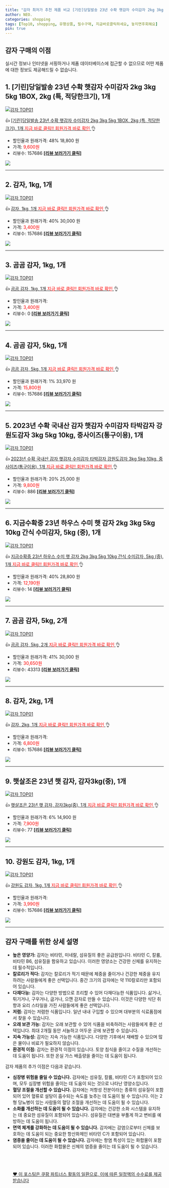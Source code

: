 ```yaml
---
title: "감자 최저가 추천 제품 비교 [기린]당일발송 23년 수확 햇감자 수미감자 2kg 3kg 5kg 1BOX, 2kg (특, 적당한크기), 1개 가격 비교 최저가장점"
author: NEO.
categories: shopping
tags: [Top10, shopping, 유행상품, 필수구매, 지금바로클릭하세요, 놓치면후회해요]
pin: true
---
```

## 감자 구매의 이점
실시간 정보나 인터넷을 서핑하거나 제품 데이터베이스에 접근할 수 없으므로 어떤 제품에 대한 정보도 제공해드릴 수 없습니다.

   

## 1. [기린]당일발송 23년 수확 햇감자 수미감자 2kg 3kg 5kg 1BOX, 2kg (특, 적당한크기), 1개

[![감자 TOP01](https://thumbnail9.coupangcdn.com/thumbnails/remote/490x490ex/image/vendor_inventory/1da7/f38517065ef6ff5d3695467a4f758810a13c630f060a7f35c016ebf6ec1d.jpg)](https://link.coupang.com/re/AFFSDP?lptag=AF3617701&subid=GithubCoopas&pageKey=7432494501&traceid=V0-153&itemId=19299317850&vendorItemId=74618801746)


👍 [[기린]당일발송 23년 수확 햇감자 수미감자 2kg 3kg 5kg 1BOX, 2kg (특, 적당한크기), 1개 <font color=red> 지금 바로 클릭!! 회원가격 바로 확인 </font> ](https://link.coupang.com/re/AFFSDP?lptag=AF3617701&subid=GithubCoopas&pageKey=7432494501&traceid=V0-153&itemId=19299317850&vendorItemId=74618801746) 👌 


- 할인율과 원래가격: 48%  18,800   원
- 가격: <span style='color:red'>9,600원</span>
- 리뷰수: 157686  [**[리뷰 보러가기 클릭]**](https://link.coupang.com/re/AFFSDP?lptag=AF3617701&subid=GithubCoopas&pageKey=7432494501&traceid=V0-153&itemId=19299317850&vendorItemId=74618801746)

[![](/discount_price.png)](https://link.coupang.com/re/AFFSDP?lptag=AF3617701&subid=GithubCoopas&pageKey=7432494501&traceid=V0-153&itemId=19299317850&vendorItemId=74618801746)

---


   

## 2. 감자, 1kg, 1개

[![감자 TOP01](https://thumbnail8.coupangcdn.com/thumbnails/remote/490x490ex/image/retail/images/4082543244346719-fa168f97-3bb0-4ed9-a9ac-e16e4165344f.jpg)](https://link.coupang.com/re/AFFSDP?lptag=AF3617701&subid=GithubCoopas&pageKey=6559608761&traceid=V0-153&itemId=6106220729&vendorItemId=73402571401)


👍 [감자, 1kg, 1개 <font color=red> 지금 바로 클릭!! 회원가격 바로 확인 </font> ](https://link.coupang.com/re/AFFSDP?lptag=AF3617701&subid=GithubCoopas&pageKey=6559608761&traceid=V0-153&itemId=6106220729&vendorItemId=73402571401) 👌 


- 할인율과 원래가격: 40%  30,000   원
- 가격: <span style='color:red'>3,400원</span>
- 리뷰수: 157686  [**[리뷰 보러가기 클릭]**](https://link.coupang.com/re/AFFSDP?lptag=AF3617701&subid=GithubCoopas&pageKey=6559608761&traceid=V0-153&itemId=6106220729&vendorItemId=73402571401)

[![](/discount_price.png)](https://link.coupang.com/re/AFFSDP?lptag=AF3617701&subid=GithubCoopas&pageKey=6559608761&traceid=V0-153&itemId=6106220729&vendorItemId=73402571401)

---


   

## 3. 곰곰 감자, 1kg, 1개

[![감자 TOP01](https://thumbnail8.coupangcdn.com/thumbnails/remote/490x490ex/image/retail/images/515743752899172-0f32c471-74b9-4e09-ad7d-b42b3474a4ca.jpg)](https://link.coupang.com/re/AFFSDP?lptag=AF3617701&subid=GithubCoopas&pageKey=7180952181&traceid=V0-153&itemId=2281123044&vendorItemId=70278244188)


👍 [곰곰 감자, 1kg, 1개 <font color=red> 지금 바로 클릭!! 회원가격 바로 확인 </font> ](https://link.coupang.com/re/AFFSDP?lptag=AF3617701&subid=GithubCoopas&pageKey=7180952181&traceid=V0-153&itemId=2281123044&vendorItemId=70278244188) 👌 


- 할인율과 원래가격: 
- 가격: <span style='color:red'>3,400원</span>
- 리뷰수: 0  [**[리뷰 보러가기 클릭]**](https://link.coupang.com/re/AFFSDP?lptag=AF3617701&subid=GithubCoopas&pageKey=7180952181&traceid=V0-153&itemId=2281123044&vendorItemId=70278244188)

[![](/discount_price.png)](https://link.coupang.com/re/AFFSDP?lptag=AF3617701&subid=GithubCoopas&pageKey=7180952181&traceid=V0-153&itemId=2281123044&vendorItemId=70278244188)

---


   

## 4. 곰곰 감자, 5kg, 1개

[![감자 TOP01](https://thumbnail6.coupangcdn.com/thumbnails/remote/490x490ex/image/retail/images/1124051338995339-a6fdc568-8703-4180-b7f9-e8c113a218b8.jpg)](https://link.coupang.com/re/AFFSDP?lptag=AF3617701&subid=GithubCoopas&pageKey=7180952181&traceid=V0-153&itemId=5682902744&vendorItemId=72981781143)


👍 [곰곰 감자, 5kg, 1개 <font color=red> 지금 바로 클릭!! 회원가격 바로 확인 </font> ](https://link.coupang.com/re/AFFSDP?lptag=AF3617701&subid=GithubCoopas&pageKey=7180952181&traceid=V0-153&itemId=5682902744&vendorItemId=72981781143) 👌 


- 할인율과 원래가격: 1%  33,970   원
- 가격: <span style='color:red'>15,800원</span>
- 리뷰수: 157686  [**[리뷰 보러가기 클릭]**](https://link.coupang.com/re/AFFSDP?lptag=AF3617701&subid=GithubCoopas&pageKey=7180952181&traceid=V0-153&itemId=5682902744&vendorItemId=72981781143)

[![](/discount_price.png)](https://link.coupang.com/re/AFFSDP?lptag=AF3617701&subid=GithubCoopas&pageKey=7180952181&traceid=V0-153&itemId=5682902744&vendorItemId=72981781143)

---


   

## 5. 2023년 수확 국내산 감자 햇감자 수미감자 타박감자 강원도감자 3kg 5kg 10kg, 중사이즈(통구이용), 1개

[![감자 TOP01](https://thumbnail7.coupangcdn.com/thumbnails/remote/490x490ex/image/vendor_inventory/9660/231b1139b83174e32a623efa33615978b62be7ad68bb2267da85902784e0.jpg)](https://link.coupang.com/re/AFFSDP?lptag=AF3617701&subid=GithubCoopas&pageKey=6272968059&traceid=V0-153&itemId=12839546625&vendorItemId=73435786833)


👍 [2023년 수확 국내산 감자 햇감자 수미감자 타박감자 강원도감자 3kg 5kg 10kg, 중사이즈(통구이용), 1개 <font color=red> 지금 바로 클릭!! 회원가격 바로 확인 </font> ](https://link.coupang.com/re/AFFSDP?lptag=AF3617701&subid=GithubCoopas&pageKey=6272968059&traceid=V0-153&itemId=12839546625&vendorItemId=73435786833) 👌 


- 할인율과 원래가격: 20%  25,000   원
- 가격: <span style='color:red'>9,800원</span>
- 리뷰수: 886  [**[리뷰 보러가기 클릭]**](https://link.coupang.com/re/AFFSDP?lptag=AF3617701&subid=GithubCoopas&pageKey=6272968059&traceid=V0-153&itemId=12839546625&vendorItemId=73435786833)

[![](/discount_price.png)](https://link.coupang.com/re/AFFSDP?lptag=AF3617701&subid=GithubCoopas&pageKey=6272968059&traceid=V0-153&itemId=12839546625&vendorItemId=73435786833)

---


   

## 6. 지금수확중 23년 하우스 수미 햇 감자 2kg 3kg 5kg 10kg 간식 수미감자, 5kg (중), 1개

[![감자 TOP01](https://thumbnail10.coupangcdn.com/thumbnails/remote/490x490ex/image/vendor_inventory/6783/0734e0c01fa720c9adcd481b1749a59165637bd35908ce24a8bf0e737dbd.jpg)](https://link.coupang.com/re/AFFSDP?lptag=AF3617701&subid=GithubCoopas&pageKey=7178929430&traceid=V0-153&itemId=18101965896&vendorItemId=76224365382)


👍 [지금수확중 23년 하우스 수미 햇 감자 2kg 3kg 5kg 10kg 간식 수미감자, 5kg (중), 1개 <font color=red> 지금 바로 클릭!! 회원가격 바로 확인 </font> ](https://link.coupang.com/re/AFFSDP?lptag=AF3617701&subid=GithubCoopas&pageKey=7178929430&traceid=V0-153&itemId=18101965896&vendorItemId=76224365382) 👌 


- 할인율과 원래가격: 40%  28,800   원
- 가격: <span style='color:red'>12,190원</span>
- 리뷰수: 14  [**[리뷰 보러가기 클릭]**](https://link.coupang.com/re/AFFSDP?lptag=AF3617701&subid=GithubCoopas&pageKey=7178929430&traceid=V0-153&itemId=18101965896&vendorItemId=76224365382)

[![](/discount_price.png)](https://link.coupang.com/re/AFFSDP?lptag=AF3617701&subid=GithubCoopas&pageKey=7178929430&traceid=V0-153&itemId=18101965896&vendorItemId=76224365382)

---


   

## 7. 곰곰 감자, 5kg, 2개

[![감자 TOP01](https://thumbnail6.coupangcdn.com/thumbnails/remote/490x490ex/image/retail/images/ba2cbeb2-8600-4a04-a641-ffed4b085b9c3608629931097026821.png)](https://link.coupang.com/re/AFFSDP?lptag=AF3617701&subid=GithubCoopas&pageKey=7180952181&traceid=V0-153&itemId=19223685392&vendorItemId=86340370730)


👍 [곰곰 감자, 5kg, 2개 <font color=red> 지금 바로 클릭!! 회원가격 바로 확인 </font> ](https://link.coupang.com/re/AFFSDP?lptag=AF3617701&subid=GithubCoopas&pageKey=7180952181&traceid=V0-153&itemId=19223685392&vendorItemId=86340370730) 👌 


- 할인율과 원래가격: 41%  30,000   원
- 가격: <span style='color:red'>30,650원</span>
- 리뷰수: 43313  [**[리뷰 보러가기 클릭]**](https://link.coupang.com/re/AFFSDP?lptag=AF3617701&subid=GithubCoopas&pageKey=7180952181&traceid=V0-153&itemId=19223685392&vendorItemId=86340370730)

[![](/discount_price.png)](https://link.coupang.com/re/AFFSDP?lptag=AF3617701&subid=GithubCoopas&pageKey=7180952181&traceid=V0-153&itemId=19223685392&vendorItemId=86340370730)

---


   

## 8. 감자, 2kg, 1개

[![감자 TOP01](https://thumbnail7.coupangcdn.com/thumbnails/remote/490x490ex/image/retail/images/1201183012171783-33b2c4c9-2abd-4c41-8ab0-fd2a4ee96bbf.jpg)](https://link.coupang.com/re/AFFSDP?lptag=AF3617701&subid=GithubCoopas&pageKey=6559608761&traceid=V0-153&itemId=6106220732&vendorItemId=73402571412)


👍 [감자, 2kg, 1개 <font color=red> 지금 바로 클릭!! 회원가격 바로 확인 </font> ](https://link.coupang.com/re/AFFSDP?lptag=AF3617701&subid=GithubCoopas&pageKey=6559608761&traceid=V0-153&itemId=6106220732&vendorItemId=73402571412) 👌 


- 할인율과 원래가격: 
- 가격: <span style='color:red'>6,800원</span>
- 리뷰수: 157686  [**[리뷰 보러가기 클릭]**](https://link.coupang.com/re/AFFSDP?lptag=AF3617701&subid=GithubCoopas&pageKey=6559608761&traceid=V0-153&itemId=6106220732&vendorItemId=73402571412)

[![](/discount_price.png)](https://link.coupang.com/re/AFFSDP?lptag=AF3617701&subid=GithubCoopas&pageKey=6559608761&traceid=V0-153&itemId=6106220732&vendorItemId=73402571412)

---


   

## 9. 햇살조은 23년 햇 감자, 감자3kg(중), 1개

[![감자 TOP01](https://thumbnail10.coupangcdn.com/thumbnails/remote/490x490ex/image/vendor_inventory/2b20/d1f8b289582ad23a96fd14dc47fe53c91970c64b9b64f12a0050c1a036ed.jpg)](https://link.coupang.com/re/AFFSDP?lptag=AF3617701&subid=GithubCoopas&pageKey=1231177&traceid=V0-153&itemId=5333341&vendorItemId=70332197303)


👍 [햇살조은 23년 햇 감자, 감자3kg(중), 1개 <font color=red> 지금 바로 클릭!! 회원가격 바로 확인 </font> ](https://link.coupang.com/re/AFFSDP?lptag=AF3617701&subid=GithubCoopas&pageKey=1231177&traceid=V0-153&itemId=5333341&vendorItemId=70332197303) 👌 


- 할인율과 원래가격: 6%  14,900   원
- 가격: <span style='color:red'>7,900원</span>
- 리뷰수: 77  [**[리뷰 보러가기 클릭]**](https://link.coupang.com/re/AFFSDP?lptag=AF3617701&subid=GithubCoopas&pageKey=1231177&traceid=V0-153&itemId=5333341&vendorItemId=70332197303)

[![](/discount_price.png)](https://link.coupang.com/re/AFFSDP?lptag=AF3617701&subid=GithubCoopas&pageKey=1231177&traceid=V0-153&itemId=5333341&vendorItemId=70332197303)

---


   

## 10. 강원도 감자, 1kg, 1개

[![감자 TOP01](https://thumbnail7.coupangcdn.com/thumbnails/remote/490x490ex/image/retail/images/6597174365713211-338aa9b8-a411-4d36-8127-24be7159bad0.jpg)](https://link.coupang.com/re/AFFSDP?lptag=AF3617701&subid=GithubCoopas&pageKey=7025069249&traceid=V0-153&itemId=17317150924&vendorItemId=84487915062)


👍 [강원도 감자, 1kg, 1개 <font color=red> 지금 바로 클릭!! 회원가격 바로 확인 </font> ](https://link.coupang.com/re/AFFSDP?lptag=AF3617701&subid=GithubCoopas&pageKey=7025069249&traceid=V0-153&itemId=17317150924&vendorItemId=84487915062) 👌 


- 할인율과 원래가격: 
- 가격: <span style='color:red'>3,990원</span>
- 리뷰수: 157686  [**[리뷰 보러가기 클릭]**](https://link.coupang.com/re/AFFSDP?lptag=AF3617701&subid=GithubCoopas&pageKey=7025069249&traceid=V0-153&itemId=17317150924&vendorItemId=84487915062)

[![](/discount_price.png)](https://link.coupang.com/re/AFFSDP?lptag=AF3617701&subid=GithubCoopas&pageKey=7025069249&traceid=V0-153&itemId=17317150924&vendorItemId=84487915062)

---
## 감자 구매를 위한 상세 설명
* **높은 영양가:** 감자는 비타민, 미네랄, 섬유질의 좋은 공급원입니다. 비타민 C, 칼륨, 비타민 B6, 섬유질을 함유하고 있습니다. 이러한 영양소는 건강한 신체를 유지하는 데 필수적입니다.
* **칼로리가 적다:** 감자는 칼로리가 적기 때문에 체중을 줄이거나 건강한 체중을 유지하려는 사람들에게 좋은 선택입니다. 중간 크기의 감자에는 약 110칼로리만 포함되어 있습니다.
* **다재다능:** 감자는 다양한 방법으로 조리할 수 있어 다재다능한 식품입니다. 삶거나, 튀기거나, 구우거나, 굽거나, 으깬 감자로 만들 수 있습니다. 이것은 다양한 식단 취향과 요리 스타일을 가진 사람들에게 좋은 선택입니다.
* **저렴:** 감자는 저렴한 식품입니다. 일년 내내 구입할 수 있으며 대부분의 식료품점에서 찾을 수 있습니다.
* **오래 보관 가능:** 감자는 오래 보관할 수 있어 식품을 비축하려는 사람들에게 좋은 선택입니다. 최대 2개월 동안 서늘하고 어두운 곳에 보관할 수 있습니다.
* **지속 가능성:** 감자는 지속 가능한 식품입니다. 다양한 기후에서 재배할 수 있으며 많은 물이나 비료가 필요하지 않습니다.
* **환경적 이점:** 감자는 환경적 이점이 있습니다. 토양 침식을 줄이고 수질을 개선하는 데 도움이 됩니다. 또한 온실 가스 배출량을 줄이는 데 도움이 됩니다.

감자 제품의 추가 이점은 다음과 같습니다.

* **심장병 위험을 줄일 수 있습니다.** 감자에는 섬유질, 칼륨, 비타민 C가 포함되어 있으며, 모두 심장병 위험을 줄이는 데 도움이 되는 것으로 나타난 영양소입니다.
* **혈당 조절을 개선할 수 있습니다.** 감자에는 저항성 전분이라는 종류의 섬유질이 포함되어 있어 혈류로 설탕이 흡수되는 속도를 늦추는 데 도움이 될 수 있습니다. 이는 2형 당뇨병이 있는 사람들의 혈당 조절을 개선하는 데 도움이 될 수 있습니다.
* **소화를 개선하는 데 도움이 될 수 있습니다.** 감자에는 건강한 소화 시스템을 유지하는 데 중요한 섬유질이 포함되어 있습니다. 섬유질은 대변을 부풀게 하고 변비를 예방하는 데 도움이 됩니다.
* **면역 체계를 강화하는 데 도움이 될 수 있습니다.** 감자에는 감염으로부터 신체를 보호하는 데 도움이 되는 중요한 항산화제인 비타민 C가 포함되어 있습니다.
* **염증을 줄이는 데 도움이 될 수 있습니다.** 감자에는 항염 특성이 있는 화합물이 포함되어 있습니다. 이러한 화합물은 신체의 염증을 줄이는 데 도움이 될 수 있습니다.<br><br><br><br><br> [ ❤  이 포스팅은 쿠팡 파트너스 활동의 일환으로, 이에 따른 일정액의 수수료를 제공받습니다](https://link.coupang.com/a/bcEFyh)